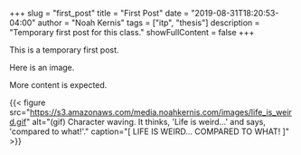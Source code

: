 +++
slug = "first_post"
title = "First Post"
date = "2019-08-31T18:20:53-04:00"
author = "Noah Kernis"
tags = ["itp", "thesis"]
description = "Temporary first post for this class."
showFullContent = false
+++

This is a temporary first post. 

Here is an image. 

More content is expected.

{{< figure src="https://s3.amazonaws.com/media.noahkernis.com/images/life_is_weird.gif" alt="(gif) Character waving. It thinks, 'Life is weird...' and says, 'compared to what!'." caption="[ LIFE IS WEIRD... COMPARED TO WHAT! ]" >}}